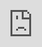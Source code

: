 ```yaml
---
date: 2025-01-15
title: 🔥 Breaking Global News! 📰 We've curated the world's top stories just for you. Stay informed! 🌎✨
slug: 21:06
share: true
canonicalURL: ""
description: ""
series: 系列
lastmod: 
lang: cn
cover:
  image: 
author: 
dir: posts
tags: 
---
```

![image.png](https://7672d6f.webp.li/imgs/2025/01/20250116090853317.png)


  <iframe 
    style="position: absolute; top: 0; left: 0; width: 100%; height: 100%;" src="https://news.curiosity.eu.org"frameborder="0"
    allowfullscreen>
  </iframe>

